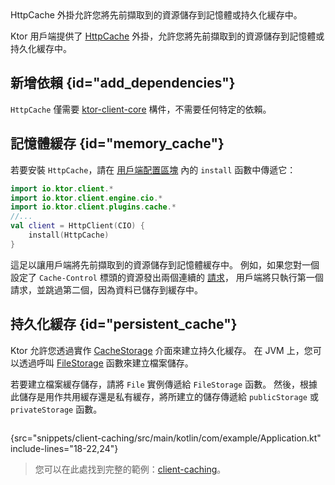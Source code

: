 [//]: # (title: 緩存)

<primary-label ref="client-plugin"/>

<tldr>
<var name="example_name" value="client-caching"/>
<include from="lib.topic" element-id="download_example"/>
</tldr>

<link-summary>
HttpCache 外掛允許您將先前擷取到的資源儲存到記憶體或持久化緩存中。
</link-summary>

Ktor 用戶端提供了 [HttpCache](https://api.ktor.io/ktor-client/ktor-client-core/io.ktor.client.plugins.cache/-http-cache/index.html) 外掛，允許您將先前擷取到的資源儲存到記憶體或持久化緩存中。

## 新增依賴 {id="add_dependencies"}
`HttpCache` 僅需要 [ktor-client-core](client-dependencies.md) 構件，不需要任何特定的依賴。

## 記憶體緩存 {id="memory_cache"}
若要安裝 `HttpCache`，請在 [用戶端配置區塊](client-create-and-configure.md#configure-client) 內的 `install` 函數中傳遞它：
```kotlin
import io.ktor.client.*
import io.ktor.client.engine.cio.*
import io.ktor.client.plugins.cache.*
//...
val client = HttpClient(CIO) {
    install(HttpCache)
}
```

這足以讓用戶端將先前擷取到的資源儲存到記憶體緩存中。
例如，如果您對一個設定了 `Cache-Control` 標頭的資源發出兩個連續的 [請求](client-requests.md)，
用戶端將只執行第一個請求，並跳過第二個，因為資料已儲存到緩存中。

## 持久化緩存 {id="persistent_cache"}

Ktor 允許您透過實作 [CacheStorage](https://api.ktor.io/ktor-client/ktor-client-core/io.ktor.client.plugins.cache.storage/-cache-storage/index.html) 介面來建立持久化緩存。
在 JVM 上，您可以透過呼叫 [FileStorage](https://api.ktor.io/ktor-client/ktor-client-core/io.ktor.client.plugins.cache.storage/-file-storage.html) 函數來建立檔案儲存。

若要建立檔案緩存儲存，請將 `File` 實例傳遞給 `FileStorage` 函數。
然後，根據此儲存是用作共用緩存還是私有緩存，將所建立的儲存傳遞給 `publicStorage` 或 `privateStorage` 函數。

```kotlin
```
{src="snippets/client-caching/src/main/kotlin/com/example/Application.kt" include-lines="18-22,24"}

> 您可以在此處找到完整的範例：[client-caching](https://github.com/ktorio/ktor-documentation/tree/%ktor_version%/codeSnippets/snippets/client-caching)。